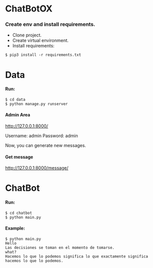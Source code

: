 # ChatBotOX

### Create env and install requirements.
- Clone project.
- Create virtual environment.
- Install requirements:
```
$ pip3 install -r requirements.txt
```


# Data
#### Run:
```
$ cd data
$ python manage.py runserver
```


#### Admin Area
http://127.0.0.1:8000/

Username: admin
Password: admin

Now, you can generate new messages.

#### Get message
http://127.0.0.1:8000/message/


# ChatBot
#### Run:
```
$ cd chatbot
$ python main.py
```


#### Example:
```
$ python main.py
Hello
Las decisiones se toman en el momento de tomarse.
what?
Hacemos lo que lo podemos significa lo que exactamente significa hacemos lo que lo podemos.
```
